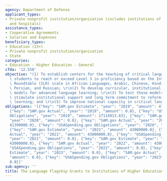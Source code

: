 ```yaml
---
agency: Department of Defense
applicant_types:
- Private nonprofit institution/organization (includes institutions of higher education
  and hospitals)
assistance_types:
- Cooperative Agreements
- Salaries and Expenses
beneficiary_types:
- Education (13+)
- Private nonprofit institution/organization
- State
categories:
- Education - Higher Education - General
cfda: '12.550'
objective: "(1) To establish centers for the teaching of critical languages that enable\
  \ students to reach or exceed Level 3 in proficiency based on the Interagency Language\
  \ Roundtable (ILR) scale in African Languages, Arabic, Chinese, Hindi/Urdu, Korean,\
  \ Persian, and Russian; \r\n(2) To develop curricular, institutional, and instructional\
  \ models for advanced language learning; \r\n(3) To test those models; \r\n(4) To\
  \ stimulate institutional support and long term commitment to reforming language\
  \ learning; and \r\n(5) To improve national capacity in critical languages"
obligations: '[{"key": "SAM.gov Estimate", "year": "2019", "amount": 41730948.0},
  {"key": "SAM.gov Actual", "year": "2019", "amount": 0.0}, {"key": "USASpending.gov
  Obligations", "year": "2019", "amount": 17114913.83}, {"key": "SAM.gov Estimate",
  "year": "2020", "amount": 0.0}, {"key": "SAM.gov Actual", "year": "2020", "amount":
  41390000.0}, {"key": "USASpending.gov Obligations", "year": "2020", "amount": 30952703.46},
  {"key": "SAM.gov Estimate", "year": "2021", "amount": 43000000.0}, {"key": "SAM.gov
  Actual", "year": "2021", "amount": 43000000.0}, {"key": "USASpending.gov Obligations",
  "year": "2021", "amount": 0.0}, {"key": "SAM.gov Estimate", "year": "2022", "amount":
  43000000.0}, {"key": "SAM.gov Actual", "year": "2022", "amount": 43000000.0}, {"key":
  "USASpending.gov Obligations", "year": "2022", "amount": 0.0}, {"key": "SAM.gov
  Estimate", "year": "2023", "amount": 0.0}, {"key": "SAM.gov Actual", "year": "2023",
  "amount": 0.0}, {"key": "USASpending.gov Obligations", "year": "2023", "amount":
  0.0}]'
sub-agency: ''
title: The Language Flagship Grants to Institutions of Higher Education
---
```

